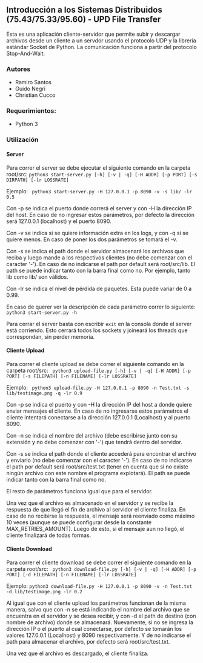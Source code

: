 ## Introducción a los Sistemas Distribuidos (75.43/75.33/95.60) - UPD File Transfer

Esta es una aplicación cliente-servidor que permite subir y descargar archivos desde un cliente a un servdor usando el protocolo UDP y la librería estándar Socket de Python.
La comunicación funciona a partir del protocolo Stop-And-Wait.

### Autores
- Ramiro Santos
- Guido Negri
- Christian Cucco

### Requerimientos: 
- Python 3 


### Utilización

#### Server
Para correr el server se debe ejecutar el siguiente comando en la carpeta root/src:
` python3 start-server.py [-h] [-v | -q] [-H ADDR] [-p PORT] [-s DIRPATH] [-lr LOSSRATE] `

Ejemplo:
` python3 start-server.py -H 127.0.0.1 -p 8090 -v -s lib/ -lr 0.5`

Con -p se indica el puerto donde correrá el server y con -H la dirección IP del host. En caso de no ingresar estos parámetros, por defecto la dirección será 127.0.0.1 (localhost) y el puerto 8090.

Con -v se indica si se quiere información extra en los logs, y con -q si se quiere menos. En caso de poner los dos parámetros se tomará el -v.

Con -s se indica el path donde el servidor almacenará los archivos que reciba y luego mande a los respectivos clientes (no debe comenzar con el caracter '-'). En caso de no indicarse el path por default será root/src/lib. El path se puede indicar tanto con la barra final como no. Por ejemplo, tanto lib como lib/ son válidos.

Con -lr se indica el nivel de pérdida de paquetes. Esta puede variar de 0 a 0.99.

En caso de querer ver la descripción de cada parámetro correr lo siguiente: `python3 start-server.py -h`

Para cerrar el server basta con escribir `exit` en la consola donde el server está corriendo. Esto cerrará todos los sockets y joineará los threads que correspondan, sin perder memoria.

#### Cliente Upload
Para correr el cliente upload se debe correr el siguiente comando en la carpeta root/src:
` python3 upload-file.py [-h] [-v | -q] [-H ADDR] [-p PORT] [-s FILEPATH] [-n FILENAME] [-lr LOSSRATE]`

Ejemplo:
` python3 upload-file.py -H 127.0.0.1 -p 8090 -n Test.txt -s lib/testimage.png -q -lr 0.9`

Con -p se indica el puerto y con -H la dirección IP del host a donde quiere enviar mensajes el cliente. En caso de no ingresarse estos parámetros el cliente
intentará conectarse a la dirección 127.0.0.1 (Localhost) y al puerto 8090.

Con -n se indica el nombre del archivo (debe escribirse junto con su extensión y no debe comenzar con '-') que tendrá dentro del servidor.

Con -s se indica el path donde el cliente accederá para encontrar el archivo y enviarlo (no debe comenzar con el caracter '-'). En caso de no indicarse el path por default será root/src/test.txt (tener en cuenta que si no existe ningún archivo con este nombre el programa explotará). El path se puede indicar tanto con la barra final como no.

El resto de parámetros funciona igual que para el servidor.

Una vez que el archivo es almacenado en el servidor y se recibe la respuesta de que llegó el fin de archivo al servidor el cliente finaliza.
En caso de no recibirse la respuesta, el mensaje será reenviado como máximo 10 veces (aunque se puede configurar desde la constante MAX_RETRIES_AMOUNT). Luego de esto, si el mensaje aun no llegó, el cliente finalizará de todas formas.

#### Cliente Download
Para correr el cliente download se debe correr el siguiente comando en la carpeta root/src:
` python3 download-file.py [-h] [-v | -q] [-H ADDR] [-p PORT] [-d FILEPATH] [-n FILENAME] [-lr LOSSRATE]`

Ejemplo:
` python3 download-file.py -H 127.0.0.1 -p 8090 -v -n Test.txt -d lib/testimage.png -lr 0.2 `

Al igual que con el cliente upload los parámetros funcionan de la misma manera, salvo que con -n se está indicando el nombre del archivo que se encuentra en el servidor y se desea recibir, y con -d el path de destino (con nombre de archivo) donde se almacenará.
Nuevamente, si no se ingresa la dirección IP o el puerto al cual conectarse, por defecto se tomarán los valores 127.0.0.1 (Localhost) y 8090 respectivamente. Y
de no indicarse el path para almacenar el archivo, por defecto será root/src/test.txt.

Una vez que el archivo es descargado, el cliente finaliza.
